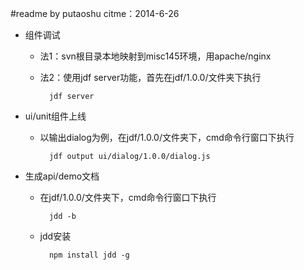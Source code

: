 #readme
by putaoshu citme：2014-6-26

* 组件调试
	* 法1：svn根目录本地映射到misc145环境，用apache/nginx
	* 法2：使用jdf server功能，首先在jdf/1.0.0/文件夹下执行
		
			jdf server
			
* ui/unit组件上线
	* 以输出dialog为例，在jdf/1.0.0/文件夹下，cmd命令行窗口下执行

			jdf output ui/dialog/1.0.0/dialog.js

* 生成api/demo文档
	* 在jdf/1.0.0/文件夹下，cmd命令行窗口下执行

			jdd -b
		
	* jdd安装
		
			npm install jdd -g
		
	

